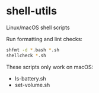# shell-utils

Linux/macOS shell scripts

Run formatting and lint checks:

```bash
shfmt -d *.bash *.sh
shellcheck *.sh
```

These scripts only work on macOS:
- ls-battery.sh
- set-volume.sh
